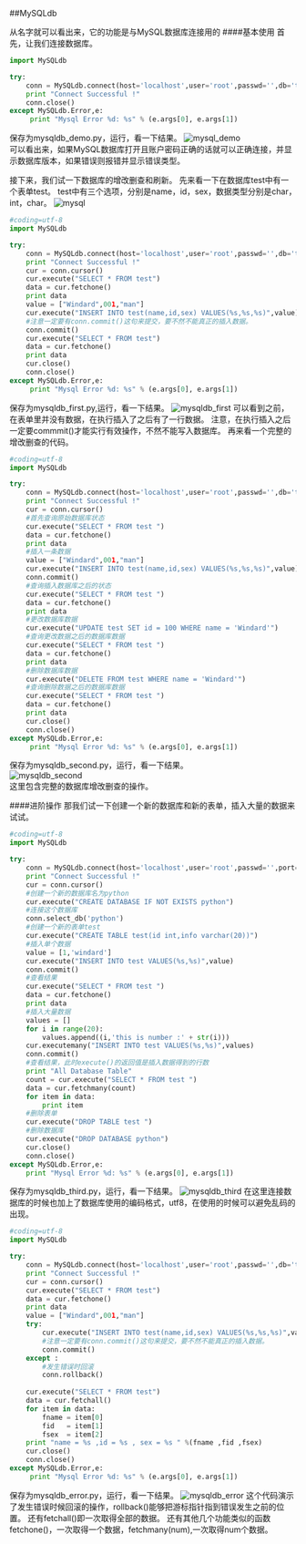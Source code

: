 ##MySQLdb

从名字就可以看出来，它的功能是与MySQL数据库连接用的
####基本使用
首先，让我们连接数据库。
```python
import MySQLdb

try:
	conn = MySQLdb.connect(host='localhost',user='root',passwd='',db='test',port=3406)
	print "Connect Successful !"
	conn.close()
except MySQLdb.Error,e:
     print "Mysql Error %d: %s" % (e.args[0], e.args[1])
```
保存为mysqldb_demo.py，运行，看一下结果。
![mysql_demo](images/mysql_demo.jpg)             
可以看出来，如果MySQL数据库打开且账户密码正确的话就可以正确连接，并显示数据库版本，如果错误则报错并显示错误类型。

接下来，我们试一下数据库的增改删查和刷新。
先来看一下在数据库test中有一个表单test。
test中有三个选项，分别是name，id，sex，数据类型分别是char，int，char。
![mysql](images/mysql.jpg)
```python
#coding=utf-8
import MySQLdb

try:
	conn = MySQLdb.connect(host='localhost',user='root',passwd='',db='test',port=3406)
	print "Connect Successful !"
	cur = conn.cursor()
	cur.execute("SELECT * FROM test")
	data = cur.fetchone()
	print data
	value = ["Windard",001,"man"]
	cur.execute("INSERT INTO test(name,id,sex) VALUES(%s,%s,%s)",value)
	#注意一定要有conn.commit()这句来提交，要不然不能真正的插入数据。
	conn.commit()
	cur.execute("SELECT * FROM test")
	data = cur.fetchone()
	print data
	cur.close()
	conn.close()
except MySQLdb.Error,e:
     print "Mysql Error %d: %s" % (e.args[0], e.args[1])
```
保存为mysqldb_first.py,运行，看一下结果。
![mysqldb_first](images/mysqldb_first.jpg)
可以看到之前，在表单里并没有数据，在执行插入了之后有了一行数据。
注意，在执行插入之后一定要commmit()才能实行有效操作，不然不能写入数据库。
再来看一个完整的增改删查的代码。
```python
#coding=utf-8
import MySQLdb

try:
	conn = MySQLdb.connect(host='localhost',user='root',passwd='',db='test',port=3406)
	print "Connect Successful !"
	cur = conn.cursor()
	#首先查询原始数据库状态
	cur.execute("SELECT * FROM test ")
	data = cur.fetchone()
	print data
	#插入一条数据
	value = ["Windard",001,"man"]
	cur.execute("INSERT INTO test(name,id,sex) VALUES(%s,%s,%s)",value)
	conn.commit()
	#查询插入数据库之后的状态
	cur.execute("SELECT * FROM test ")
	data = cur.fetchone()
	print data	
	#更改数据库数据
	cur.execute("UPDATE test SET id = 100 WHERE name = 'Windard'")
	#查询更改数据之后的数据库数据
	cur.execute("SELECT * FROM test ")
	data = cur.fetchone()
	print data
	#删除数据库数据
	cur.execute("DELETE FROM test WHERE name = 'Windard'")
	#查询删除数据之后的数据库数据
	cur.execute("SELECT * FROM test ")
	data = cur.fetchone()
	print data	
	cur.close()		
	conn.close()
except MySQLdb.Error,e:
     print "Mysql Error %d: %s" % (e.args[0], e.args[1])
```
保存为mysqldb_second.py，运行，看一下结果。              
![mysqldb_second](images/mysqldb_second.jpg)              
这里包含完整的数据库增改删查的操作。

####进阶操作
那我们试一下创建一个新的数据库和新的表单，插入大量的数据来试试。
```python
#coding=utf-8
import MySQLdb

try:
	conn = MySQLdb.connect(host='localhost',user='root',passwd='',port=3406,charset='utf8')
	print "Connect Successful !"
	cur = conn.cursor()
	#创建一个新的数据库名为python
	cur.execute("CREATE DATABASE IF NOT EXISTS python")
	#连接这个数据库
	conn.select_db('python')
	#创建一个新的表单test
	cur.execute("CREATE TABLE test(id int,info varchar(20))")
	#插入单个数据
	value = [1,'windard']
	cur.execute("INSERT INTO test VALUES(%s,%s)",value)
	conn.commit()
	#查看结果
	cur.execute("SELECT * FROM test ")
	data = cur.fetchone()
	print data
	#插入大量数据	
	values = []
	for i in range(20):
		values.append((i,'this is number :' + str(i)))
	cur.executemany("INSERT INTO test VALUES(%s,%s)",values)
	conn.commit()	
	#查看结果，此时execute()的返回值是插入数据得到的行数
	print "All Database Table"
	count = cur.execute("SELECT * FROM test ")
	data = cur.fetchmany(count)
	for item in data:
		print item	
	#删除表单
	cur.execute("DROP TABLE test ")
	#删除数据库
	cur.execute("DROP DATABASE python")
	cur.close()
	conn.close()
except MySQLdb.Error,e:
	print "Mysql Error %d: %s" % (e.args[0], e.args[1])

```
保存为mysqldb_third.py，运行，看一下结果。
![mysqldb_third](images/mysqldb_third.jpg)
在这里连接数据库的时候也加上了数据库使用的编码格式，utf8，在使用的时候可以避免乱码的出现。
```python
#coding=utf-8
import MySQLdb

try:
	conn = MySQLdb.connect(host='localhost',user='root',passwd='',db='test',port=3406)
	print "Connect Successful !"
	cur = conn.cursor()
	cur.execute("SELECT * FROM test")
	data = cur.fetchone()
	print data
	value = ["Windard",001,"man"]
	try:
		cur.execute("INSERT INTO test(name,id,sex) VALUES(%s,%s,%s)",value)
		#注意一定要有conn.commit()这句来提交，要不然不能真正的插入数据。
		conn.commit()
	except :
		#发生错误时回滚
		conn.rollback()
	
	cur.execute("SELECT * FROM test")
	data = cur.fetchall()
	for item in data:
		fname = item[0]
		fid   = item[1]
		fsex  = item[2] 
	print "name = %s ,id = %s , sex = %s " %(fname ,fid ,fsex)
	cur.close()
	conn.close()
except MySQLdb.Error,e:
     print "Mysql Error %d: %s" % (e.args[0], e.args[1])
```
保存为mysqldb_error.py，运行，看一下结果。
![mysqldb_error](images/mysqldb_error.jpg)
这个代码演示了发生错误时候回滚的操作，rollback()能够把游标指针指到错误发生之前的位置。
还有fetchall()即一次取得全部的数据。
还有其他几个功能类似的函数fetchone()，一次取得一个数据，fetchmany(num),一次取得num个数据。

